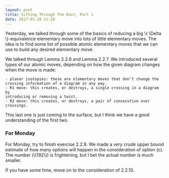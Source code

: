 ```yaml
---
layout: post
title: Sifting Through The Dust, Part 1
date: 2017-01-28 11:20
---
```


Yesterday, we talked through some of the basics of reducing a big
<span>\\( \Delta \\)</span>-equivalence elementary move into lots of little elementary moves. The idea is to find some list of possible atomic elementary
moves that we can use to build any desired elementary move.

We talked through Lemma 2.2.6 and Lemma 2.2.7. We introduced several types of
our atomic moves, depending on how the given diagram changes when the move is
made:

    - planar isotopies: these are elementary moves that don't change the
    crossing information of a diagram in any way.
    - R1 move: this creates, or destroys, a single crossing in a diagram by
    introducing or removing a twist.
    - R2 move: this creates, or destroys, a pair of consecutive over crossings.

This last one is just coming to the surface, but I think we have a good
understanding of the first two.

### For Monday

For Monday, try to finish exercise 2.2.9. We made a _very crude_ upper bound
estimate of how many options will happen in the consideration of option (c).
The number (<span>\\(192\\)</span>) is frightening, but I bet the actual number
is much smaller.

If you have some time, move on to the consideration of 2.2.10.
